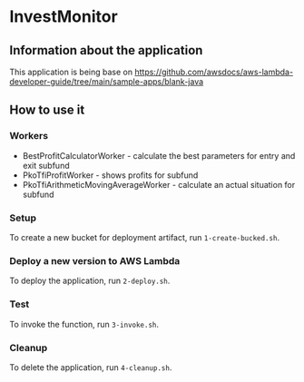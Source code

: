 # InvestMonitor

## Information about the application

This application is being base on https://github.com/awsdocs/aws-lambda-developer-guide/tree/main/sample-apps/blank-java

## How to use it

### Workers

- BestProfitCalculatorWorker - calculate the best parameters for entry and exit subfund
- PkoTfiProfitWorker - shows profits for subfund
- PkoTfiArithmeticMovingAverageWorker - calculate an actual situation for subfund

### Setup

To create a new bucket for deployment artifact, run `1-create-bucked.sh`.

### Deploy a new version to AWS Lambda

To deploy the application, run `2-deploy.sh`.

### Test

To invoke the function, run `3-invoke.sh`.

### Cleanup

To delete the application, run `4-cleanup.sh`.